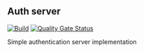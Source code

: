 ## Auth server
[![Build](https://github.com/Sepehr79/Auth-Server/actions/workflows/build.yml/badge.svg)](https://github.com/Sepehr79/Auth-Server/actions/workflows/build.yml)
[![Quality Gate Status](https://sonarcloud.io/api/project_badges/measure?project=Sepehr79_Auth-Server&metric=alert_status)](https://sonarcloud.io/summary/new_code?id=Sepehr79_Auth-Server)

Simple authentication server implementation
